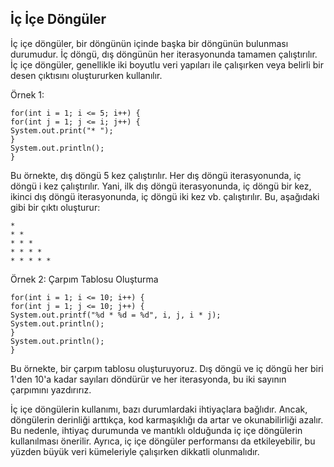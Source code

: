 İç İçe Döngüler
-
İç içe döngüler, bir döngünün içinde başka bir döngünün bulunması durumudur. İç döngü, dış döngünün her iterasyonunda tamamen çalıştırılır. İç içe döngüler, genellikle iki boyutlu veri yapıları ile çalışırken veya belirli bir desen çıktısını oluştururken kullanılır.


Örnek 1:

    for(int i = 1; i <= 5; i++) {    
    for(int j = 1; j <= i; j++) {        
    System.out.print("* ");    
    }    
    System.out.println();
    }

Bu örnekte, dış döngü 5 kez çalıştırılır. Her dış döngü iterasyonunda, iç döngü i kez çalıştırılır. Yani, ilk dış döngü iterasyonunda, iç döngü bir kez, ikinci dış döngü iterasyonunda, iç döngü iki kez vb. çalıştırılır. Bu, aşağıdaki gibi bir çıktı oluşturur:

    *
    * *
    * * * 
    * * * * 
    * * * * * 

Örnek 2: Çarpım Tablosu Oluşturma


    for(int i = 1; i <= 10; i++) {    
    for(int j = 1; j <= 10; j++) {        
    System.out.printf("%d * %d = %d", i, j, i * j);        
    System.out.println();    
    }    
    System.out.println();
    }

Bu örnekte, bir çarpım tablosu oluşturuyoruz. Dış döngü ve iç döngü her biri 1'den 10'a kadar sayıları döndürür ve her iterasyonda, bu iki sayının çarpımını yazdırırız.


İç içe döngülerin kullanımı, bazı durumlardaki ihtiyaçlara bağlıdır. Ancak, döngülerin derinliği arttıkça, kod karmaşıklığı da artar ve okunabilirliği azalır. Bu nedenle, ihtiyaç durumunda ve mantıklı olduğunda iç içe döngülerin kullanılması önerilir. Ayrıca, iç içe döngüler performansı da etkileyebilir, bu yüzden büyük veri kümeleriyle çalışırken dikkatli olunmalıdır.